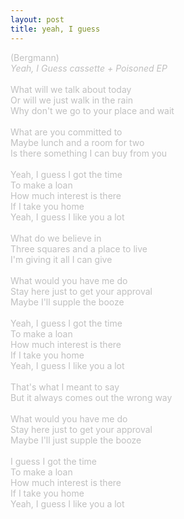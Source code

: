 ```yaml
---
layout: post
title: yeah, I guess
---
```

<div>
<span style="color: #c0c0c0">(Bergmann)</span>
</div>
<div>
<span style="color: #c0c0c0"><i>Yeah, I Guess cassette + Poisoned EP</i><br />
<br />
</span>
</div>
<span style="color: #c0c0c0">What will we talk about today<br />
Or will we just walk in the rain<br />
Why don't we go to your place and wait<br />
<br />
What are you committed to<br />
Maybe lunch and a room for two<br />
Is there something I can buy from you<br />
<br />
Yeah, I guess I got the time<br />
To make a loan<br />
How much interest is there<br />
If I take you home<br />
Yeah, I guess I like you a lot<br />
<br />
What do we believe in<br />
Three squares and a place to live<br />
I'm giving it all I can give<br />
<br />
What would you have me do<br />
Stay here just to get your approval<br />
Maybe I'll supple the booze<br />
<br />
Yeah, I guess I got the time<br />
To make a loan<br />
How much interest is there<br />
If I take you home<br />
Yeah, I guess I like you a lot<br />
<br />
That's what I meant to say<br />
But it always comes out the wrong way<br />
<br />
What would you have me do<br />
Stay here just to get your approval<br />
Maybe I'll just supple the booze<br />
<br />
I guess I got the time<br />
To make a loan<br />
How much interest is there<br />
If I take you home<br />
Yeah, I guess I like you a lot</span>
